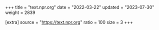 +++
title = "text.npr.org"
date = "2022-03-22"
updated = "2023-07-30"
weight = 2839

[extra]
source = "https://text.npr.org"
ratio = 100
size = 3
+++
